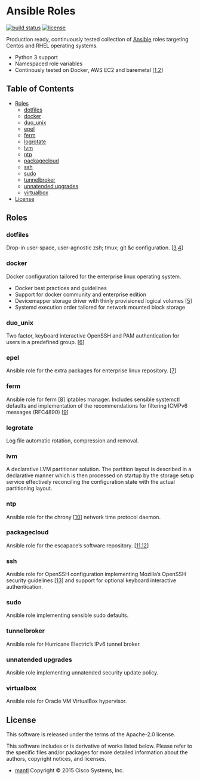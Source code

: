 # Ansible Roles

[![build status](https://travis-ci.org/escapace/ansible-roles.svg?branch=master)](https://travis-ci.org/escapace/ansible-roles)
[![license](https://img.shields.io/github/license/escapace/ansible-roles.svg)](<>)

Production ready, continuously tested collection of [Ansible](https://ansible.com) roles targeting
Centos and RHEL operating systems.

-   Python 3 support
-   Namespaced role variables
-   Continously tested on Docker, AWS EC2 and baremetal \[[1](https://travis-ci.org/escapace/ansible-roles),[2](https://travis-ci.org/escapace/stack "Travis CI")]

## Table of Contents

-   [Roles](#roles)
    -   [dotfiles](#dotfiles)
    -   [docker](#docker)
    -   [duo_unix](#duo_unix)
    -   [epel](#epel)
    -   [ferm](#ferm)
    -   [logrotate](#logrotate)
    -   [lvm](#lvm)
    -   [ntp](#ntp)
    -   [packagecloud](#packagecloud)
    -   [ssh](#ssh)
    -   [sudo](#sudo)
    -   [tunnelbroker](#tunnelbroker)
    -   [unnatended upgrades](#unnatended-upgrades)
    -   [virtualbox](#virtualbox)
-   [License](#license)

## Roles

### dotfiles

Drop-in user-space, user-agnostic zsh; tmux; git &c configuration. \[[3](https://github.com/l5x/dotfiles "dotfiles github repository"),[4](https://github.com/l5x/vim "vim dotfiles github repository")]

### docker

Docker configuration tailored for the enterprise linux operating system.

-   Docker best practices and guidelines 
-   Support for docker community and enterprise edition
-   Devicemapper storage driver with thinly provisioned logical volumes \[[5](https://docs.docker.com/storage/storagedriver/select-storage-driver/ "Docker storage driver documentation")]
-   Systemd execution order tailored for network mounted block storage

### duo_unix

Two factor, keyboard interactive OpenSSH and PAM authentication for users in a predefined group. \[[6](https://duo.com/docs/duounix "Duo Unix ")]

### epel

Ansible role for the extra packages for enterprise linux repository. \[[7](https://fedoraproject.org/wiki/EPEL "EPEL")]

### ferm

Ansible role for ferm \[[8](http://ferm.foo-projects.org "ferm")] iptables manager. Includes sensible systemctl defaults and implementation of the recommendations for filtering ICMPv6 messages (RFC4890) \[[9](https://www.ietf.org/rfc/rfc4890.txt "Recommendations for Filtering ICMPv6 Messages in Firewalls")]

### logrotate

Log file automatic rotation, compression and removal.

### lvm

A declarative LVM partitioner solution. The partition layout is described in a declarative manner which is then processed on startup by the storage setup service effectively reconciling the configuration state with the actual partitioning layout.

### ntp

Ansible role for the chrony \[[10](https://chrony.tuxfamily.org "chrony")] network time protocol daemon.

### packagecloud

Ansible role for the escapace’s software repository. \[[11](https://github.com/escapace/rpmbuild "escapace’s rpmbuild"),[12](https://packagecloud.io/escapace/stack/ "packagecloud repository")]

### ssh

Ansible role for OpenSSH configuration implementing Mozilla’s OpenSSH security guidelines \[[13](https://infosec.mozilla.org/guidelines/openssh "Mozilla’s OpenSSH security guidelines ")] and support for optional keyboard interactive authentication.

### sudo

Ansible role implementing sensible sudo defaults.

### tunnelbroker

Ansible role for Hurricane Electric’s IPv6 tunnel broker.

### unnatended upgrades

Ansible role implementing unnatended security update policy.

### virtualbox

Ansible role for Oracle VM VirtualBox hypervisor.

## License

This software is released under the terms of the Apache-2.0 license.

This software includes or is derivative of works listed below. Please refer to
the specific files and/or packages for more detailed information about the
authors, copyright notices, and licenses.

-   [mantl](https://github.com/mantl/mantl) Copyright © 2015 Cisco Systems, Inc.
